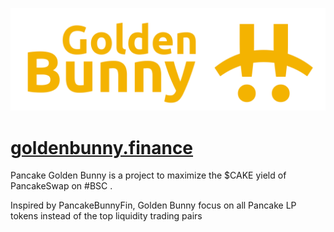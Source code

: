![](./static/img/bunny-title.png)

# [goldenbunny.finance](https://goldenbunny.finance)

Pancake Golden Bunny is a project to maximize the $CAKE yield of PancakeSwap on #BSC . 

Inspired by PancakeBunnyFin, Golden Bunny focus on all Pancake LP tokens instead of the top liquidity trading pairs
